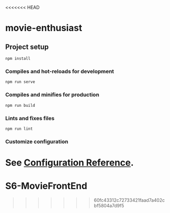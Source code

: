 <<<<<<< HEAD
# movie-enthusiast

## Project setup
```
npm install
```

### Compiles and hot-reloads for development
```
npm run serve
```

### Compiles and minifies for production
```
npm run build
```

### Lints and fixes files
```
npm run lint
```

### Customize configuration
See [Configuration Reference](https://cli.vuejs.org/config/).
=======
# S6-MovieFrontEnd
>>>>>>> 60fc43312c72733421faad7a402cbf5804a7d9f5
